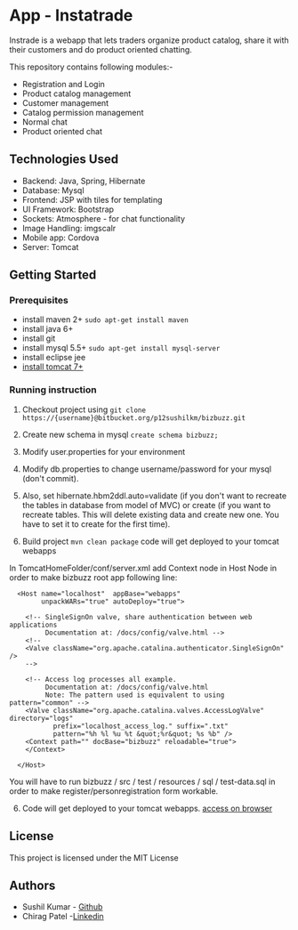 
# App - Instatrade

Instrade is a webapp that lets traders organize product catalog, share it with their customers and do product oriented chatting. 

This repository contains following modules:-

* Registration and Login
* Product catalog management
* Customer management
* Catalog permission management
* Normal chat
* Product oriented chat

## Technologies Used

* Backend: Java, Spring, Hibernate
* Database: Mysql
* Frontend: JSP with tiles for templating
* UI Framework: Bootstrap
* Sockets: Atmosphere - for chat functionality
* Image Handling: imgscalr
* Mobile app: Cordova
* Server: Tomcat


## Getting Started

### Prerequisites


* install maven 2+ ```sudo apt-get install maven```
* install java 6+
* install git
* install mysql 5.5+ ```sudo apt-get install mysql-server```
* install eclipse jee
* [install tomcat 7+](https://www.tecmint.com/install-apache-tomcat-in-centos/)

### Running instruction

1. Checkout project using 
```git clone https://{username}@bitbucket.org/p12sushilkm/bizbuzz.git```

2. Create new schema in mysql
```create schema bizbuzz;```

3. Modify user.properties for your environment

4. Modify db.properties to change username/password for your mysql (don't commit). 
5. Also, set hibernate.hbm2ddl.auto=validate (if you don't want to recreate the tables in database from model of  MVC) or create (if you want to recreate tables. This will delete existing data and create new one. You have to set it to create for the first time).

6. Build project
```mvn clean package```
code will get deployed to your tomcat webapps

In TomcatHomeFolder/conf/server.xml add Context node in Host Node in order to make bizbuzz root app following line:

      <Host name="localhost"  appBase="webapps"
            unpackWARs="true" autoDeploy="true">

        <!-- SingleSignOn valve, share authentication between web applications
             Documentation at: /docs/config/valve.html -->
        <!--
        <Valve className="org.apache.catalina.authenticator.SingleSignOn" />
        -->

        <!-- Access log processes all example.
             Documentation at: /docs/config/valve.html
             Note: The pattern used is equivalent to using pattern="common" -->
        <Valve className="org.apache.catalina.valves.AccessLogValve" directory="logs"
               prefix="localhost_access_log." suffix=".txt"
               pattern="%h %l %u %t &quot;%r&quot; %s %b" />
		<Context path="" docBase="bizbuzz" reloadable="true">
		</Context>

      </Host>

You will have to run bizbuzz / src / test / resources / sql / test-data.sql in order to make register/personregistration form workable.

6. Code will get deployed to your tomcat webapps. [access on browser](http://localhost:8080)

## License

This project is licensed under the MIT License

## Authors
* Sushil Kumar - [Github](https://github.com/sushilmiitb)
* Chirag Patel -[Linkedin](https://www.linkedin.com/in/chirag-patel-706aa765/)
